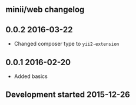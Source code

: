 minii/web changelog
-------------------

## 0.0.2 2016-03-22

- Changed composer type to `yii2-extension`

## 0.0.1 2016-02-20

- Added basics

## Development started 2015-12-26

